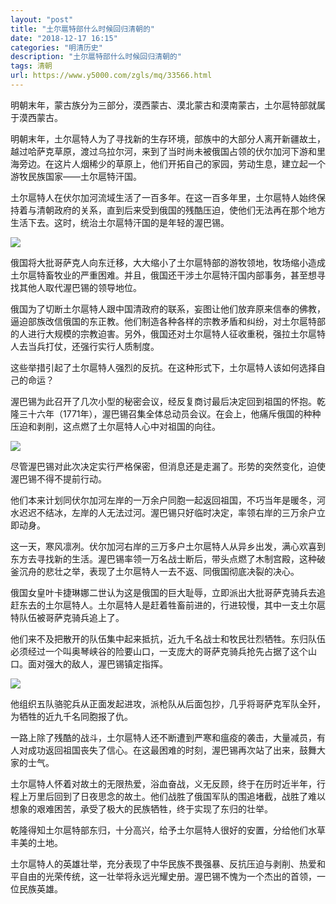 ```yaml
---
layout: "post"
title: "土尔扈特部什么时候回归清朝的"
date: "2018-12-17 16:15"
categories: "明清历史"
description: "土尔扈特部什么时候回归清朝的"
tags: 清朝
url: https://www.y5000.com/zgls/mq/33566.html
---
```






明朝末年，蒙古族分为三部分，漠西蒙古、漠北蒙古和漠南蒙古，土尔扈特部就属于漠西蒙古。

明朝末年，土尔扈特人为了寻找新的生存环境，部族中的大部分人离开新疆故土，越过哈萨克草原，渡过乌拉尔河，来到了当时尚未被俄国占领的伏尔加河下游和里海旁边。在这片人烟稀少的草原上，他们开拓自己的家园，劳动生息，建立起一个游牧民族国家——土尔扈特汗国。

土尔扈特人在伏尔加河流域生活了一百多年。在这一百多年里，土尔扈特人始终保持着与清朝政府的关系，直到后来受到俄国的残酷压迫，使他们无法再在那个地方生活下去。这时，统治土尔扈特汗国的是年轻的渥巴锡。

![](https://img.y5000.com/uploads/allimg/180925/14-1P925144FYQ.jpg)

俄国将大批哥萨克人向东迁移，大大缩小了土尔扈特部的游牧领地，牧场缩小造成土尔扈特畜牧业的严重困难。并且，俄国还干涉土尔扈特汗国内部事务，甚至想寻找其他人取代渥巴锡的领导地位。

俄国为了切断土尔扈特人跟中国清政府的联系，妄图让他们放弃原来信奉的佛教，逼迫部族改信俄国的东正教。他们制造各种各样的宗教矛盾和纠纷，对土尔扈特部的人进行大规模的宗教迫害。另外，俄国还对土尔扈特人征收重税，强拉土尔扈特人去当兵打仗，还强行实行人质制度。

这些举措引起了土尔扈特人强烈的反抗。在这种形式下，土尔扈特人该如何选择自己的命运？

渥巴锡为此召开了几次小型的秘密会议，经反复商讨最后决定回到祖国的怀抱。乾隆三十六年（1771年），渥巴锡召集全体总动员会议。在会上，他痛斥俄国的种种压迫和剥削，这点燃了土尔扈特人心中对祖国的向往。

![](https://img.y5000.com/uploads/allimg/180925/14-1P925144H1929.jpg)

尽管渥巴锡对此次决定实行严格保密，但消息还是走漏了。形势的突然变化，迫使渥巴锡不得不提前行动。

他们本来计划同伏尔加河左岸的一万余户同胞一起返回祖国，不巧当年是暖冬，河水迟迟不结冰，左岸的人无法过河。渥巴锡只好临时决定，率领右岸的三万余户立即动身。

这一天，寒风凛冽。伏尔加河右岸的三万多户土尔扈特人从异乡出发，满心欢喜到东方去寻找新的生活。渥巴锡率领一万名战士断后，带头点燃了木制宫殿，这种破釜沉舟的悲壮之举，表现了土尔扈特人一去不返、同俄国彻底决裂的决心。

俄国女皇叶卡捷琳娜二世认为这是俄国的巨大耻辱，立即派出大批哥萨克骑兵去追赶东去的土尔扈特人。土尔扈特人是赶着牲畜前进的，行进较慢，其中一支土尔扈特队伍被哥萨克骑兵追上了。

他们来不及把散开的队伍集中起来抵抗，近九千名战士和牧民壮烈牺牲。东归队伍必须经过一个叫奥琴峡谷的险要山口，一支庞大的哥萨克骑兵抢先占据了这个山口。面对强大的敌人，渥巴锡镇定指挥。

![](https://img.y5000.com/uploads/allimg/180925/14-1P925144I5324.jpg)

他组织五队骆驼兵从正面发起进攻，派枪队从后面包抄，几乎将哥萨克军队全歼，为牺牲的近九千名同胞报了仇。

一路上除了残酷的战斗，土尔扈特人还不断遭到严寒和瘟疫的袭击，大量减员，有人对成功返回祖国丧失了信心。在这最困难的时刻，渥巴锡再次站了出来，鼓舞大家的士气。

土尔扈特人怀着对故土的无限热爱，浴血奋战，义无反顾，终于在历时近半年，行程上万里后回到了日夜思念的故土。他们战胜了俄国军队的围追堵截，战胜了难以想象的艰难困苦，承受了极大的民族牺牲，终于实现了东归的壮举。

乾隆得知土尔扈特部东归，十分高兴，给予土尔扈特人很好的安置，分给他们水草丰美的土地。

土尔扈特人的英雄壮举，充分表现了中华民族不畏强暴、反抗压迫与剥削、热爱和平自由的光荣传统，这一壮举将永远光耀史册。渥巴锡不愧为一个杰出的首领，一位民族英雄。
